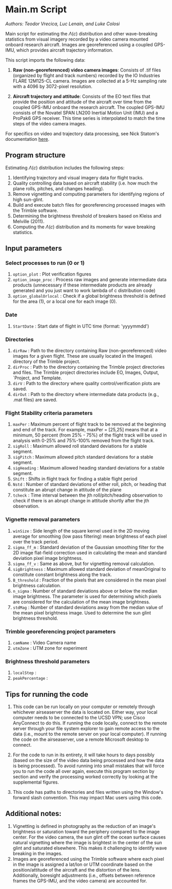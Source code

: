 # Main.m Script
*Authors: Teodor Vrecica, Luc Lenain, and Luke Colosi*

Main script for estimating the $\Lambda(c)$ distribution and other wave-breaking statistics from visual imagery recorded by a video camera mounted onboard research aircraft. Images are georeferenced using a coupled GPS-IMU, which provides aircraft trajectory information.

This script imports the following data: 

1. **Raw (non-georeferenced) video camera images**: Consists of .tif files (organized by flight and track numbers) recorded by the IO Industries FLARE 12M125-CL camera. Images are collected at a 5-Hz sampling rate with a 4096 by 3072-pixel resolution. 

2. **Aircraft trajectory and attitude**: Consists of the EO text files that provide the position and attitude of the aircraft over time from the coupled GPS-IMU onboard the research aircraft. The coupled GPS-IMU consists of the Novatel SPAN LN200 Inertial Motion Unit (IMU) and a ProPak6 GPS receiver. This time series is interpolated to match the time steps of the video camera images.  

For specifics on video and trajectory data processing, see Nick Statom's documentation [here](https://docs.google.com/document/d/1qbaBH98IW1tJrMfxC6TKL-jQIcMPm7KK_KRrxk3rBb0/edit).

## Program structure 
Estimating $\Lambda(c)$ distribution includes the following steps: 

1. Identifying trajectory and visual imagery data for flight tracks.
2. Quality controlling data based on aircraft stability (i.e. how much the plane rolls, pitches, and changes heading).
3. Remove vignetting and computing parameters for identifying regions of high sun-glint.
4. Build and execute batch files for georeferencing processed images with the Trimble software. 
5. Determining the brightness threshold of breakers based on Kleiss and Melville (2011).  
6. Computing the $\Lambda(c)$ distribution and its moments for wave breaking statistics.

## Input parameters
### Select processes to run (0 or 1)
1. `option_plot` : Plot verification figures
2. `option_image_proc` : Process raw images and generate intermediate data products (unnecessary if these intermediate products are already generated and you just want to work lambda of c distribution code)
3. `option_globalOrlocal` : Check if a global brightness threshold is defined for the area (1), or a local one for each image (0).

### Date
1. `StartDate` : Start date of flight in UTC time (format: 'yyyymmdd')

### Directories
1. `dirRaw` : Path to the directory containing Raw (non-georeferenced) video images for a given flight. These are usually located in the Images\ directory of the Trimble project. 
2. `dirProc` : Path to the directory containing the Trimble project directories and files. The Trimble project directories include EO\, Images\, Output\, `Project\, and Template\. 
3. `dirV` : Path to the directory where quality control/verification plots are saved.
4. `dirOut` : Path to the directory where intermediate data products (e.g., .mat files) are saved.

### Flight Stability criteria parameters
1. `maxPer` : Maximum percent of flight track to be removed at the beginning and end of the track. For example, maxPer = [25,25] means that at a minimum, 50 percent (from 25% - 75%) of the flight track will be used in analysis with 0-25% and 75%-100% removed from the flight track.  
2. `sigRoll` : Maximum allowed roll standard deviations for a stable segment.    
3. `sigPitch` : Maximum allowed pitch standard deviations for a stable segment.
4. `sigHeading` : Maximum allowed heading standard deviations for a stable segment.
5. `Shift` : Shifts in flight track for finding a stable flight period
6. `Nstd` : Number of standard deviations of either roll, pitch, or heading that constitute an abrupt change in attitude of the plane
7. `tcheck` : Time interval between the jth roll/pitch/heading observation to check if there is an abrupt change in attitude shortly after the jth observation.

### Vignette removal parameters
1. `winSize` : Side length of the square kernel used in the 2D moving average for smoothing (low pass filtering) mean brightness of each pixel over the track period. 
2. `sigma_ff_m` : Standard deviation of the Gaussian smoothing filter for the 2D image flat-field correction used in calculating the mean and standard deviation pixel image brightness.
3. `sigma_ff_v` : Same as above, but for vignetting removal calculation.
4. `sigBrightness` : Maximum allowed standard deviation of meanOriginal to constitute constant brightness along the track.
5. `B_threshold` : Fraction of the pixels that are considered in the mean pixel brightness calculation.
6. `n_sigma` : Number of standard deviations above or below the median image brightness. The parameter is used for determining which pixels are considered for the calculation of the mean image brightness.
7. `stdMag` : Number of standard deviations away from the median value of the mean pixel brightness image. Used to determine the sun glint brightness threshold. 
   
### Trimble georeferencing project parameters
1. `camName` : Video Camera name 
2. `utmZone` : UTM zone for experiment
   
### Brightness threshold parameters
1. `localStep` :
2. `peakPercentage` :

## Tips for running the code 

1. This code can be run locally on your computer or remotely through whichever airseaserver the data is located on. Either way, your local computer needs to be connected to the UCSD VPN; use Cisco AnyConnect to do this. If running the code locally, connect to the remote server  through your file system explorer to gain remote access to the data (i.e., mount to the remote server on your local computer). If running the code on the airseaserver, use a remote Microsoft desktop to connect.     

2. For the code to run in its entirety, it will take hours to days possibly (based on the size of the video data being processed and how the data is being processed). To avoid running into small mistakes that will force you to run the code all over again, execute this program section by section and verify the processing worked correctly by looking at the supplemental figures. 

3. This code has paths to directories and files written using the Window's forward slash convention. This may impact Mac users using this code. 

## Additional notes: 

1. Vignetting is defined in photography as the reduction of an image's brightness or saturation toward the periphery compared to the image center. For the video camera, the sun glint off the ocean surface causes natural vignetting where the image is brightest in the center of the sun glint and saturated elsewhere. This makes it challenging to identify wave breaking in the images.
2. Images are georeferenced using the Trimble software where each pixel in the image is assigned a lat/lon or UTM coordinate based on the position/attitude of the aircraft and the distortion of the lens. Additionally, boresight adjustments (i.e., offsets between reference frames the GPS-IMU, and the video camera) are accounted for.
